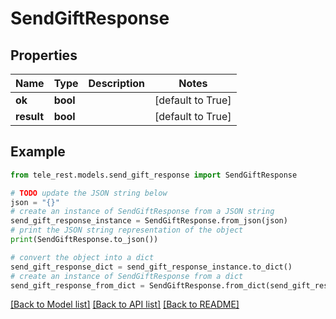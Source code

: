 # SendGiftResponse


## Properties

Name | Type | Description | Notes
------------ | ------------- | ------------- | -------------
**ok** | **bool** |  | [default to True]
**result** | **bool** |  | [default to True]

## Example

```python
from tele_rest.models.send_gift_response import SendGiftResponse

# TODO update the JSON string below
json = "{}"
# create an instance of SendGiftResponse from a JSON string
send_gift_response_instance = SendGiftResponse.from_json(json)
# print the JSON string representation of the object
print(SendGiftResponse.to_json())

# convert the object into a dict
send_gift_response_dict = send_gift_response_instance.to_dict()
# create an instance of SendGiftResponse from a dict
send_gift_response_from_dict = SendGiftResponse.from_dict(send_gift_response_dict)
```
[[Back to Model list]](../README.md#documentation-for-models) [[Back to API list]](../README.md#documentation-for-api-endpoints) [[Back to README]](../README.md)


